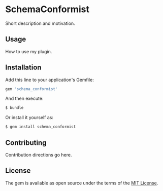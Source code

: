 # SchemaConformist
Short description and motivation.

## Usage
How to use my plugin.

## Installation
Add this line to your application's Gemfile:

```ruby
gem 'schema_conformist'
```

And then execute:
```bash
$ bundle
```

Or install it yourself as:
```bash
$ gem install schema_conformist
```

## Contributing
Contribution directions go here.

## License
The gem is available as open source under the terms of the [MIT License](http://opensource.org/licenses/MIT).
